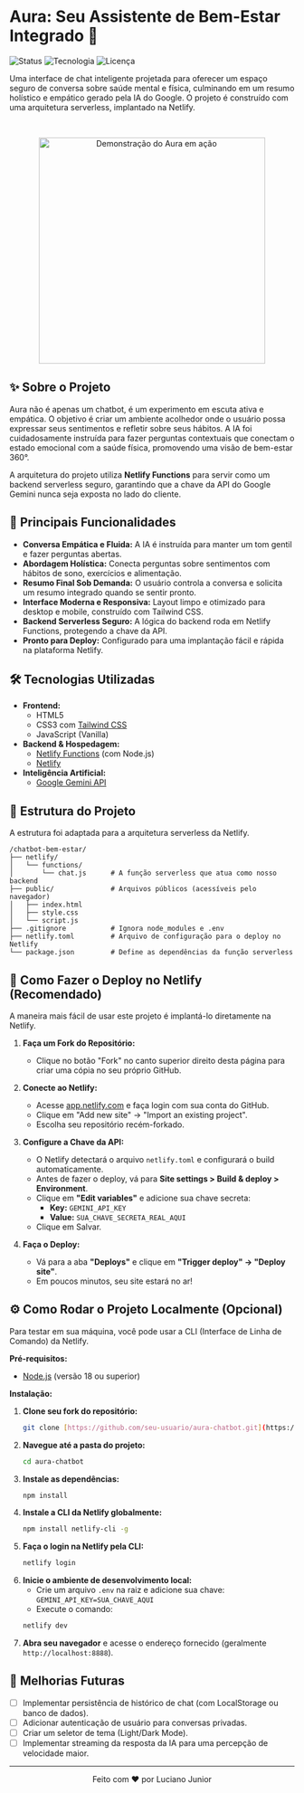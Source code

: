 # Aura: Seu Assistente de Bem-Estar Integrado 💬

![Status](https://img.shields.io/badge/status-ativo-brightgreen.svg)
![Tecnologia](https://img.shields.io/badge/hospedagem-Netlify-00C7B7.svg)
![Licença](https://img.shields.io/badge/licença-MIT-blue.svg)

Uma interface de chat inteligente projetada para oferecer um espaço seguro de conversa sobre saúde mental e física, culminando em um resumo holístico e empático gerado pela IA do Google. O projeto é construído com uma arquitetura serverless, implantado na Netlify.

</br>

<!-- 
    IMPORTANTE: Grave um GIF curto mostrando o chatbot em ação e substitua o link abaixo.
    Ferramentas como ScreenToGif (Windows) ou Kap (Mac) são ótimas para isso.
-->
<p align="center">
  <img src="https://imgur.com/a/aura-chatbot-3FzV2Jp" alt="Demonstração do Aura em ação" width="400px">
</p>

## ✨ Sobre o Projeto

Aura não é apenas um chatbot, é um experimento em escuta ativa e empática. O objetivo é criar um ambiente acolhedor onde o usuário possa expressar seus sentimentos e refletir sobre seus hábitos. A IA foi cuidadosamente instruída para fazer perguntas contextuais que conectam o estado emocional com a saúde física, promovendo uma visão de bem-estar 360°.

A arquitetura do projeto utiliza **Netlify Functions** para servir como um backend serverless seguro, garantindo que a chave da API do Google Gemini nunca seja exposta no lado do cliente.

## 🚀 Principais Funcionalidades

-   **Conversa Empática e Fluida:** A IA é instruída para manter um tom gentil e fazer perguntas abertas.
-   **Abordagem Holística:** Conecta perguntas sobre sentimentos com hábitos de sono, exercícios e alimentação.
-   **Resumo Final Sob Demanda:** O usuário controla a conversa e solicita um resumo integrado quando se sentir pronto.
-   **Interface Moderna e Responsiva:** Layout limpo e otimizado para desktop e mobile, construído com Tailwind CSS.
-   **Backend Serverless Seguro:** A lógica do backend roda em Netlify Functions, protegendo a chave da API.
-   **Pronto para Deploy:** Configurado para uma implantação fácil e rápida na plataforma Netlify.

## 🛠️ Tecnologias Utilizadas

-   **Frontend:**
    -   HTML5
    -   CSS3 com [Tailwind CSS](https://tailwindcss.com/)
    -   JavaScript (Vanilla)
-   **Backend & Hospedagem:**
    -   [Netlify Functions](https://www.netlify.com/products/functions/) (com Node.js)
    -   [Netlify](https://www.netlify.com/)
-   **Inteligência Artificial:**
    -   [Google Gemini API](https://ai.google.dev/)

## 📁 Estrutura do Projeto

A estrutura foi adaptada para a arquitetura serverless da Netlify.


```text
/chatbot-bem-estar/
├── netlify/
│   └── functions/
│       └── chat.js      # A função serverless que atua como nosso backend
├── public/              # Arquivos públicos (acessíveis pelo navegador)
│   ├── index.html
│   ├── style.css
│   └── script.js
├── .gitignore           # Ignora node_modules e .env
├── netlify.toml         # Arquivo de configuração para o deploy no Netlify
└── package.json         # Define as dependências da função serverless
```

## 🚀 Como Fazer o Deploy no Netlify (Recomendado)

A maneira mais fácil de usar este projeto é implantá-lo diretamente na Netlify.

1.  **Faça um Fork do Repositório:**
    -   Clique no botão "Fork" no canto superior direito desta página para criar uma cópia no seu próprio GitHub.

2.  **Conecte ao Netlify:**
    -   Acesse [app.netlify.com](https://app.netlify.com/) e faça login com sua conta do GitHub.
    -   Clique em "Add new site" -> "Import an existing project".
    -   Escolha seu repositório recém-forkado.

3.  **Configure a Chave da API:**
    -   O Netlify detectará o arquivo `netlify.toml` e configurará o build automaticamente.
    -   Antes de fazer o deploy, vá para **Site settings > Build & deploy > Environment**.
    -   Clique em **"Edit variables"** e adicione sua chave secreta:
        -   **Key:** `GEMINI_API_KEY`
        -   **Value:** `SUA_CHAVE_SECRETA_REAL_AQUI`
    -   Clique em Salvar.

4.  **Faça o Deploy:**
    -   Vá para a aba **"Deploys"** e clique em **"Trigger deploy" -> "Deploy site"**.
    -   Em poucos minutos, seu site estará no ar!

## ⚙️ Como Rodar o Projeto Localmente (Opcional)

Para testar em sua máquina, você pode usar a CLI (Interface de Linha de Comando) da Netlify.

**Pré-requisitos:**
-   [Node.js](https://nodejs.org/) (versão 18 ou superior)

**Instalação:**
1.  **Clone seu fork do repositório:**
    ```sh
    git clone [https://github.com/seu-usuario/aura-chatbot.git](https://github.com/seu-usuario/aura-chatbot.git)
    ```
2.  **Navegue até a pasta do projeto:**
    ```sh
    cd aura-chatbot
    ```
3.  **Instale as dependências:**
    ```sh
    npm install
    ```
4.  **Instale a CLI da Netlify globalmente:**
    ```sh
    npm install netlify-cli -g
    ```
5.  **Faça o login na Netlify pela CLI:**
    ```sh
    netlify login
    ```
6.  **Inicie o ambiente de desenvolvimento local:**
    -   Crie um arquivo `.env` na raiz e adicione sua chave: `GEMINI_API_KEY=SUA_CHAVE_AQUI`
    -   Execute o comando:
    ```sh
    netlify dev
    ```
7.  **Abra seu navegador** e acesse o endereço fornecido (geralmente `http://localhost:8888`).

## 🔮 Melhorias Futuras

-   [ ] Implementar persistência de histórico de chat (com LocalStorage ou banco de dados).
-   [ ] Adicionar autenticação de usuário para conversas privadas.
-   [ ] Criar um seletor de tema (Light/Dark Mode).
-   [ ] Implementar streaming da resposta da IA para uma percepção de velocidade maior.

---
<p align="center">
  Feito com ❤️ por Luciano Junior
</p>
